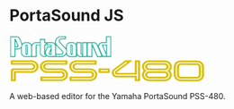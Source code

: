 # PortaSound JS

<img src="images/portasound-cyan.png" height="40" /> <img src="images/pss-480-yellow.png" height="40" />

A web-based editor for the Yamaha PortaSound PSS-480.
